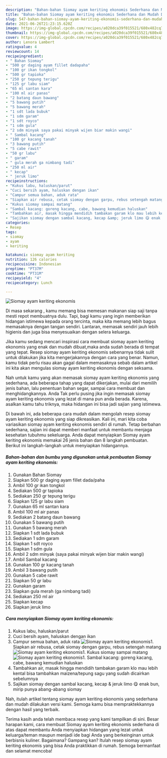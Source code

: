 ```yaml
---
description: "Bahan-bahan Siomay ayam keriting ekonomis Sederhana dan Mudah Dibuat"
title: "Bahan-bahan Siomay ayam keriting ekonomis Sederhana dan Mudah Dibuat"
slug: 547-bahan-bahan-siomay-ayam-keriting-ekonomis-sederhana-dan-mudah-dibuat
date: 2021-06-26T21:23:15.620Z
image: https://img-global.cpcdn.com/recipes/a020dca39f015521/680x482cq70/siomay-ayam-keriting-ekonomis-foto-resep-utama.jpg
thumbnail: https://img-global.cpcdn.com/recipes/a020dca39f015521/680x482cq70/siomay-ayam-keriting-ekonomis-foto-resep-utama.jpg
cover: https://img-global.cpcdn.com/recipes/a020dca39f015521/680x482cq70/siomay-ayam-keriting-ekonomis-foto-resep-utama.jpg
author: Lenora Lambert
ratingvalue: 4
reviewcount: 14
recipeingredient:
- " Bahan Siomay"
- "500 gr daging ayam fillet dadapaha"
- "100 gr ikan tongkol"
- "500 gr tapioka"
- "250 gr tepung terigu"
- "125 gr labu siam"
- "65 ml santan kara"
- "100 ml air panas"
- "2 batang daun bawang"
- "5 bawang putih"
- "5 bawang merah"
- "1 sdt lada bubuk"
- "1 sdm garam"
- "1 sdt royco"
- "1 sdm gula"
- "2 sdm minyak saya pakai minyak wijen biar makin wangi"
- " Sambal kacang"
- "100 gr kacang tanah"
- "3 bawang putih"
- "5 cabe rawit"
- "50 gr labu"
- " garam"
- " gula merah ga nimbang tadi"
- "250 ml air"
- " kecap"
- " jeruk limo"
recipeinstructions:
- "Kukus labu, haluskan/parut"
- "Cuci bersih ayam, haluskan dengan ikan"
- "Campur semua bahan, aduk rata"
- "Siapkan air rebusa, cetak siomay dengan garpu, rebus setengah matang"
- "Kukus siomay sampai matang"
- "Sambal kacang: goreng kacang, cabe, bawang kemudian haluskan"
- "Tambahkan air, masak hingga mendidih tambakan garam klo mau lebih kental bisa tambahkan maizena/tepung sagu yang sudah dicairkan sebelumnya"
- "Sajikan siomay dengan sambal kacang, kecap &amp; jeruk limo 😋 enak bun, mirip punya abang-abang siomay"
categories:
- Resep
tags:
- siomay
- ayam
- keriting

katakunci: siomay ayam keriting 
nutrition: 126 calories
recipecuisine: Indonesian
preptime: "PT37M"
cooktime: "PT31M"
recipeyield: "4"
recipecategory: Lunch

---
```



![Siomay ayam keriting ekonomis](https://img-global.cpcdn.com/recipes/a020dca39f015521/680x482cq70/siomay-ayam-keriting-ekonomis-foto-resep-utama.jpg)

Di masa  sekarang , kamu memang bisa memesan makanan siap saji tanpa mesti repot membuatnya dulu. Tapi, bagi kamu yang ingin memberikan hidangan istimewa kepada orang tercinta, maka kita memang lebih bagus memasaknya dengan tangan sendiri. Lantaran, memasak sendiri jauh lebih higienis dan juga bisa menyesuaikan dengan selera keluarga.

Jika kamu sedang mencari inspirasi cara membuat siomay ayam keriting ekonomis yang enak dan mudah dibuat,maka anda sudah berada di tempat yang tepat. Resep siomay ayam keriting ekonomis  sebenarnya tidak sulit untuk dilakukan jika kita mengerjakannya dengan cara yang benar. Namun, kamu tidak perlu risau akan gagal dalam memasaknya 
sebab dalam artikel ini kita akan mengulas siomay ayam keriting ekonomis dengan seksama.  



Nah untuk kamu yang akan memasak siomay ayam keriting ekonomis yang sederhana, ada beberapa tahap yang dapat dikerjakan, mulai dari memilih jenis bahan, lalu penentuan bahan segar, sampai cara membuat dan menghidangkannya. Anda Tak perlu pusing jika ingin memasak siomay ayam keriting ekonomis yang lezat di mana pun anda berada. Karena, asalkan kamu  tahu triknya, maka hidangan ini bisa jadi sajian yang istimewa.

Di bawah ini, ada beberapa cara mudah dalam mengolah resep siomay ayam keriting ekonomis yang siap dikreasikan. Kali ini, mari kita coba variasikan siomay ayam keriting ekonomis sendiri di rumah. Tetap berbahan sederhana, sajian ini dapat memberi manfaat untuk membantu menjaga kesehatan tubuhmu sekeluarga. Anda dapat menyiapkan Siomay ayam keriting ekonomis memakai 26 jenis bahan dan 8 langkah pembuatan. Berikut ini langkah-langkah untuk menyiapkan hidangannya.

<!--inarticleads1-->

##### Bahan-bahan dan bumbu yang digunakan untuk pembuatan Siomay ayam keriting ekonomis:

1. Gunakan  Bahan Siomay
1. Siapkan 500 gr daging ayam fillet dada/paha
1. Ambil 100 gr ikan tongkol
1. Sediakan 500 gr tapioka
1. Sediakan 250 gr tepung terigu
1. Siapkan 125 gr labu siam
1. Gunakan 65 ml santan kara
1. Ambil 100 ml air panas
1. Sediakan 2 batang daun bawang
1. Gunakan 5 bawang putih
1. Gunakan 5 bawang merah
1. Siapkan 1 sdt lada bubuk
1. Sediakan 1 sdm garam
1. Siapkan 1 sdt royco
1. Siapkan 1 sdm gula
1. Ambil 2 sdm minyak (saya pakai minyak wijen biar makin wangi)
1. Ambil  Sambal kacang
1. Gunakan 100 gr kacang tanah
1. Ambil 3 bawang putih
1. Gunakan 5 cabe rawit
1. Siapkan 50 gr labu
1. Gunakan  garam
1. Siapkan  gula merah (ga nimbang tadi)
1. Sediakan 250 ml air
1. Siapkan  kecap
1. Siapkan  jeruk limo




<!--inarticleads2-->

##### Cara menyiapkan Siomay ayam keriting ekonomis:

1. Kukus labu, haluskan/parut
1. Cuci bersih ayam, haluskan dengan ikan
1. Campur semua bahan, aduk rata
<img src="//assets-global.cpcdn.com/assets/icons/button_play-2c75c40dde080a61004c1f40b05d8f140eaff45d7e9e6481dc71c63d2e7c4909.png" alt="Siomay ayam keriting ekonomis">1. Siapkan air rebusa, cetak siomay dengan garpu, rebus setengah matang
<img src="//assets-global.cpcdn.com/assets/icons/button_play-2c75c40dde080a61004c1f40b05d8f140eaff45d7e9e6481dc71c63d2e7c4909.png" alt="Siomay ayam keriting ekonomis">1. Kukus siomay sampai matang
<img src="//assets-global.cpcdn.com/assets/icons/button_play-2c75c40dde080a61004c1f40b05d8f140eaff45d7e9e6481dc71c63d2e7c4909.png" alt="Siomay ayam keriting ekonomis">1. Sambal kacang: goreng kacang, cabe, bawang kemudian haluskan
1. Tambahkan air, masak hingga mendidih tambakan garam klo mau lebih kental bisa tambahkan maizena/tepung sagu yang sudah dicairkan sebelumnya
1. Sajikan siomay dengan sambal kacang, kecap &amp; jeruk limo 😋 enak bun, mirip punya abang-abang siomay




Nah, itulah artikel tentang  siomay ayam keriting ekonomis  yang sederhana dan mudah dilakukan versi kami. Semoga kamu bisa mempraktekkannya dengan hasil yang terbaik. 

Terima kasih anda telah membaca resep yang kami tampilkan di sini. Besar harapan kami, cara membuat  Siomay ayam keriting ekonomis sederhana di atas dapat membantu Anda menyiapkan hidangan yang lezat untuk keluarga/teman maupun menjadi ide bagi Anda yang berkeinginan untuk berbisnis kuliner. Bagaimana? Gampang kan? Itulah resep siomay ayam keriting ekonomis yang bisa Anda praktikkan di rumah. Semoga bermanfaat dan selamat mencoba!

